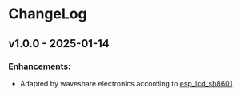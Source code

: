 # ChangeLog

## v1.0.0 - 2025-01-14

### Enhancements:

* Adapted by waveshare electronics according to [esp_lcd_sh8601](https://components.espressif.com/components/espressif/esp_lcd_sh8601)

